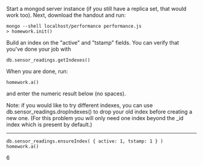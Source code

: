 Start a mongod server instance (if you still have a replica set, that would work too).
Next, download the handout and run:
```
mongo --shell localhost/performance performance.js
> homework.init()
```
Build an index on the "active" and "tstamp" fields. You can verify that you've done your job with
```
db.sensor_readings.getIndexes()
```
When you are done, run:
```
homework.a()
```
and enter the numeric result below (no spaces).

Note: if you would like to try different indexes, you can use db.sensor_readings.dropIndexes() to drop your old index before creating a new one. (For this problem you will only need one index beyond the _id index which is present by default.)

----

```
db.sensor_readings.ensureIndex( { active: 1, tstamp: 1 } )
homework.a()
```

6
